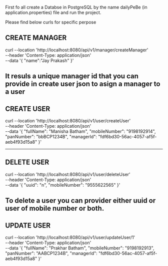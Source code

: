 First fo all create a Databse in PostgreSQL by the name dailyPeBe (in application.properties) file and run the project.

Please find below curls for specific perpose 

CREATE MANAGER
-------------------------
curl --location 'http://localhost:8080/api/v1/manager/createManager' \
--header 'Content-Type: application/json' \
--data '{
    "name":"Jay Prakash"
}'

It resuls a unique manager id that you can provide in create user json to asign a manager to a user
----------------------------------------------------------

CREATE USER
--------------------

curl --location 'http://localhost:8080/api/v1/user/createUser' \
--header 'Content-Type: application/json' \
--data '{
    "fullName": "Manisha Batham",
    "mobileNumber": "9198192914",
    "panNumber": "bbBCP1234B",
    "managerId": "fdf6bd30-56ac-4057-af5f-aeb4f93d15a8"
}'

--------------------------------------------------------------------------------------

DELETE USER
---------------------------

curl --location 'http://localhost:8080/api/v1/user/deleteUser' \
--header 'Content-Type: application/json' \
--data '{
    "uuid": "n",
    "mobileNumber": "9555622565"
}'

To delete a user you can provider either uuid or user of mobile number or both.
--------------------------------------------------------------------------------------------

UPDATE USER
----------------------
curl --location 'http://localhost:8080/api/v1/user/updateUser/1' \
--header 'Content-Type: application/json' \
--data '{
    "fullName": "Prakhar Batham",
    "mobileNumber": "9198192913",
    "panNumber": "AABCP1234B",
    "managerId": "fdf6bd30-56ac-4057-af5f-aeb4f93d15a8"
}'
